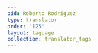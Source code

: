 ```yaml
---
pid: Roberto Rodriguez
type: translator
order: '125'
layout: tagpage
collection: translator_tags
---
```

